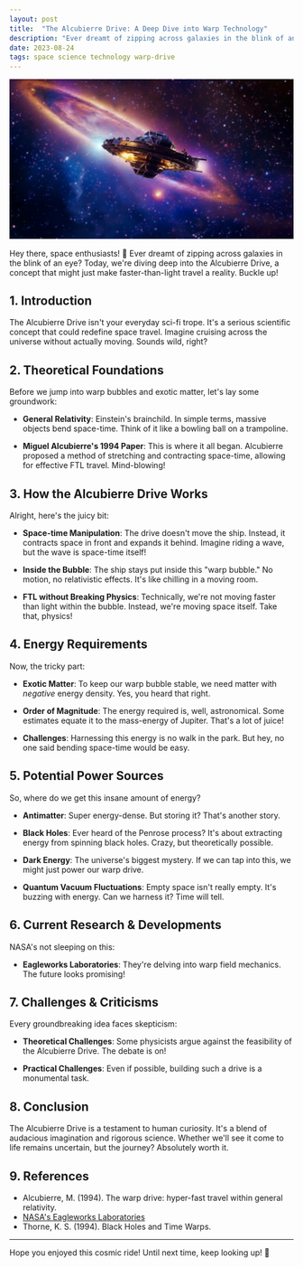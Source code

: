 ```yaml
---
layout: post
title:  "The Alcubierre Drive: A Deep Dive into Warp Technology"
description: "Ever dreamt of zipping across galaxies in the blink of an eye? Today, we're diving deep into the Alcubierre Drive, a concept that might just make faster-than-light travel a reality. Buckle up!"
date: 2023-08-24
tags: space science technology warp-drive
---
```


![A visualization of an Alcubiere Drive](/assets/alcubiere-drive.png)

Hey there, space enthusiasts! 🚀 Ever dreamt of zipping across galaxies in the blink of an eye? Today, we're diving deep into the Alcubierre Drive, a concept that might just make faster-than-light travel a reality. Buckle up!

## 1. Introduction

The Alcubierre Drive isn't your everyday sci-fi trope. It's a serious scientific concept that could redefine space travel. Imagine cruising across the universe without actually moving. Sounds wild, right?

## 2. Theoretical Foundations

Before we jump into warp bubbles and exotic matter, let's lay some groundwork:

- **General Relativity**: Einstein's brainchild. In simple terms, massive objects bend space-time. Think of it like a bowling ball on a trampoline.
  
- **Miguel Alcubierre's 1994 Paper**: This is where it all began. Alcubierre proposed a method of stretching and contracting space-time, allowing for effective FTL travel. Mind-blowing!

## 3. How the Alcubierre Drive Works

Alright, here's the juicy bit:

- **Space-time Manipulation**: The drive doesn't move the ship. Instead, it contracts space in front and expands it behind. Imagine riding a wave, but the wave is space-time itself!

- **Inside the Bubble**: The ship stays put inside this "warp bubble." No motion, no relativistic effects. It's like chilling in a moving room.

- **FTL without Breaking Physics**: Technically, we're not moving faster than light within the bubble. Instead, we're moving space itself. Take that, physics!

## 4. Energy Requirements

Now, the tricky part:

- **Exotic Matter**: To keep our warp bubble stable, we need matter with *negative* energy density. Yes, you heard that right.

- **Order of Magnitude**: The energy required is, well, astronomical. Some estimates equate it to the mass-energy of Jupiter. That's a lot of juice!

- **Challenges**: Harnessing this energy is no walk in the park. But hey, no one said bending space-time would be easy.

## 5. Potential Power Sources

So, where do we get this insane amount of energy?

- **Antimatter**: Super energy-dense. But storing it? That's another story.

- **Black Holes**: Ever heard of the Penrose process? It's about extracting energy from spinning black holes. Crazy, but theoretically possible.

- **Dark Energy**: The universe's biggest mystery. If we can tap into this, we might just power our warp drive.

- **Quantum Vacuum Fluctuations**: Empty space isn't really empty. It's buzzing with energy. Can we harness it? Time will tell.

## 6. Current Research & Developments

NASA's not sleeping on this:

- **Eagleworks Laboratories**: They're delving into warp field mechanics. The future looks promising!

## 7. Challenges & Criticisms

Every groundbreaking idea faces skepticism:

- **Theoretical Challenges**: Some physicists argue against the feasibility of the Alcubierre Drive. The debate is on!

- **Practical Challenges**: Even if possible, building such a drive is a monumental task.

## 8. Conclusion

The Alcubierre Drive is a testament to human curiosity. It's a blend of audacious imagination and rigorous science. Whether we'll see it come to life remains uncertain, but the journey? Absolutely worth it.

## 9. References

- Alcubierre, M. (1994). The warp drive: hyper-fast travel within general relativity.
- [NASA's Eagleworks Laboratories](https://www.nasa.gov/)
- Thorne, K. S. (1994). Black Holes and Time Warps.

---

Hope you enjoyed this cosmic ride! Until next time, keep looking up! 🌌
